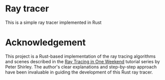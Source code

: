 # Ray tracer
This is a simple ray tracer implemented in Rust


# Acknowledgement
This project is a Rust-based implementation of the ray tracing algorithms and scenes described in 
the [Ray Tracing in One Weekend](https://raytracing.github.io/books/RayTracingInOneWeekend.html) tutorial series by Peter Shirley. 
The author's clear explanations and step-by-step approach have been invaluable in guiding the development of this Rust ray tracer.
